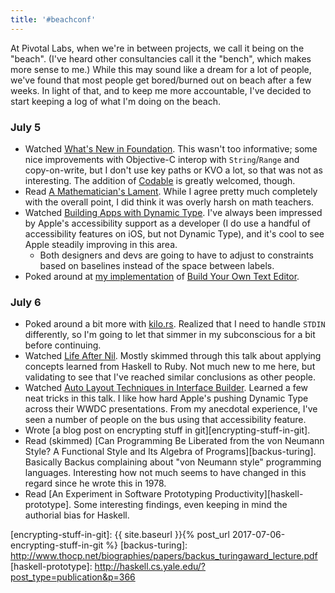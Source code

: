 ```yaml
---
title: '#beachconf'
---
```


At Pivotal Labs, when we're in between projects, we call it being on the
"beach". (I've heard other consultancies call it the "bench", which makes more
sense to me.) While this may sound like a dream for a lot of people, we've
found that most people get bored/burned out on beach after a few weeks. In
light of that, and to keep me more accountable, I've decided to start keeping a
log of what I'm doing on the beach.

### July 5

- Watched [What's New in Foundation][212]. This wasn't too informative; some
  nice improvements with Objective-C interop with `String`/`Range` and
  copy-on-write, but I don't use key paths or KVO a lot, so that was not as
  interesting. The addition of [Codable][codable] is greatly welcomed, though.
- Read [A Mathematician's Lament][lament]. While I agree pretty much completely
  with the overall point, I did think it was overly harsh on math teachers.
- Watched [Building Apps with Dynamic Type][245]. I've always been impressed by
  Apple's accessibility support as a developer (I do use a handful of
  accessibility features on iOS, but not Dynamic Type), and it's cool to see
  Apple steadily improving in this area.
  - Both designers and devs are going to have to adjust to constraints based on
    baselines instead of the space between labels.
- Poked around at [my implementation][kilo-rs] of [Build Your Own Text
  Editor][text-editor].

[212]: https://developer.apple.com/videos/play/wwdc17/212
[codable]: https://developer.apple.com/documentation/swift/codable
[lament]: https://www.maa.org/sites/default/files/pdf/devlin/LockhartsLament.pdf
[245]: https://developer.apple.com/videos/play/wwdc2017/245
[kilo-rs]: https://github.com/kejadlen/kilo-rs
[text-editor]: http://viewsourcecode.org/snaptoken/kilo/index.html

### July 6

- Poked around a bit more with [kilo.rs][kilo-rs]. Realized that I need to
  handle `STDIN` differently, so I'm going to let that simmer in my
  subconscious for a bit before continuing.
- Watched [Life After Nil][life-after-nil]. Mostly skimmed through this talk
  about applying concepts learned from Haskell to Ruby. Not much new to me
  here, but validating to see that I've reached similar conclusions as other
  people.
- Watched [Auto Layout Techniques in Interface Builder][412]. Learned a few
  neat tricks in this talk. I like how hard Apple's pushing Dynamic Type across
  their WWDC presentations. From my anecdotal experience, I've seen a number of
  people on the bus using that accessibility feature.
- Wrote [a blog post on encrypting stuff in git][encrypting-stuff-in-git].
- Read (skimmed) [Can Programming Be Liberated from the von Neumann Style? A
  Functional Style and Its Algebra of Programs][backus-turing]. Basically
  Backus complaining about "von Neumann style" programming languages.
  Interesting how not much seems to have changed in this regard since he wrote
  this in 1978.
- Read [An Experiment in Software Prototyping Productivity][haskell-prototype].
  Some interesting findings, even keeping in mind the authorial bias for
  Haskell.

[life-after-nil]: https://vimeo.com/200077718
[412]: https://developer.apple.com/videos/play/wwdc2017/412/
[encrypting-stuff-in-git]: {{ site.baseurl }}{% post_url 2017-07-06-encrypting-stuff-in-git %}
[backus-turing]: http://www.thocp.net/biographies/papers/backus_turingaward_lecture.pdf
[haskell-prototype]: http://haskell.cs.yale.edu/?post_type=publication&p=366
